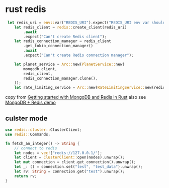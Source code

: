# rust redis

``` rust
 let redis_uri = env::var("REDIS_URI").expect("REDIS_URI env var should be specified");
    let redis_client = redis::create_client(redis_uri)
        .await
        .expect("Can't create Redis client");
    let redis_connection_manager = redis_client
        .get_tokio_connection_manager()
        .await
        .expect("Can't create Redis connection manager");

    let planet_service = Arc::new(PlanetService::new(
        mongodb_client,
        redis_client,
        redis_connection_manager.clone(),
    ));
    let rate_limiting_service = Arc::new(RateLimitingService::new(redis_connection_manager));

```

copy from [Getting started with MongoDB and Redis in Rust](https://romankudryashov.com/blog/2021/06/mongodb-redis-rust/)
also see [MongoDB + Redis demo](https://github.com/rkudryashov/exploring-rust-ecosystem/tree/master/mongodb-redis)

## culster mode

``` rust
use redis::cluster::ClusterClient;
use redis::Commands;

fn fetch_an_integer() -> String {
    // connect to redis
    let nodes = vec!["redis://127.0.0.1/"];
    let client = ClusterClient::open(nodes).unwrap();
    let mut connection = client.get_connection().unwrap();
    let _: () = connection.set("test", "test_data").unwrap();
    let rv: String = connection.get("test").unwrap();
    return rv;
}
```
